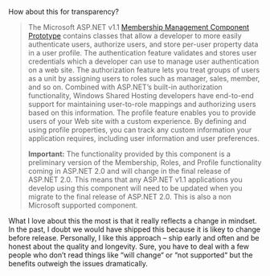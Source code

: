 How about this for transparency?

> The Microsoft ASP.NET v1.1 [Membership Management Component
> Prototype](http://www.asp.net/Default.aspx?tabindex=6&tabid=41)
> contains classes that allow a developer to more easily authenticate
> users, authorize users, and store per-user property data in a user
> profile. The authentication feature validates and stores user
> credentials which a developer can use to manage user authentication on
> a web site. The authorization feature lets you treat groups of users
> as a unit by assigning users to roles such as manager, sales, member,
> and so on. Combined with ASP.NET’s built-in authorization
> functionality, Windows Shared Hosting developers have end-to-end
> support for maintaining user-to-role mappings and authorizing users
> based on this information. The profile feature enables you to provide
> users of your Web site with a custom experience. By defining and using
> profile properties, you can track any custom information your
> application requires, including user information and user preferences.
>
> **Important:** The functionality provided by this component is a
> preliminary version of the Membership, Roles, and Profile
> functionality coming in ASP.NET 2.0 and will change in the final
> release of ASP.NET 2.0. This means that any ASP.NET v1.1 applications
> you develop using this component will need to be updated when you
> migrate to the final release of ASP.NET 2.0. This is also a non
> Microsoft supported component.

What I love about this the most is that it really reflects a change in
mindset. In the past, I doubt we would have shipped this because it is
likey to change before release. Personally, I like this approach – ship
early and often and be honest about the quality and longevity. Sure, you
have to deal with a few people who don’t read things like “will change“
or “not supported“ but the benefits outweigh the issues dramatically.
